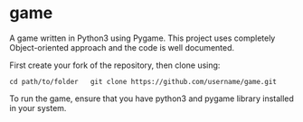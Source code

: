 # game

A game written in Python3 using Pygame. This project uses completely Object-oriented approach and the code is well documented. 

First create your fork of the repository, then clone using:

`cd path/to/folder  
git clone https://github.com/username/game.git`

To run the game, ensure that you have python3 and pygame library installed in your system.
